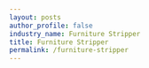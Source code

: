 ```yaml
---
layout: posts 
author_profile: false 
industry_name: Furniture Stripper
title: Furniture Stripper
permalink: /furniture-stripper
---
```

